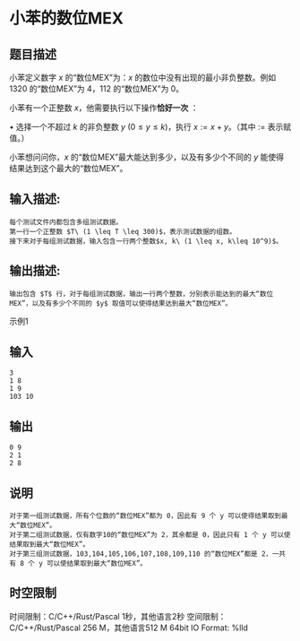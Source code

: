 # 小苯的数位MEX

## 题目描述

小苯定义数字 $x$ 的“数位MEX”为：$x$ 的数位中没有出现的最小非负整数。例如 $1320$ 的“数位MEX”为 $4$，$112$ 的“数位MEX”为 $0$。 

  


小苯有一个正整数 $x$，他需要执行以下操作**恰好一次** ：  
  
$\bullet$ 选择一个不超过 $k$ 的非负整数 $y\ (0 \leq y \leq k)$，执行 $x:=x+y$。（其中 $:=$ 表示赋值。）  
  
小苯想问问你，$x$ 的“数位MEX”最大能达到多少，以及有多少个不同的 $y$ 能使得结果达到这个最大的“数位MEX”。 

## 输入描述:
    
    
    每个测试文件内都包含多组测试数据。  
    第一行一个正整数 $T\ (1 \leq T \leq 300)$，表示测试数据的组数。  
    接下来对于每组测试数据，输入包含一行两个整数$x, k\ (1 \leq x, k\leq 10^9)$。

## 输出描述:
    
    
    输出包含 $T$ 行，对于每组测试数据，输出一行两个整数，分别表示能达到的最大“数位MEX”，以及有多少个不同的 $y$ 取值可以使得结果达到最大“数位MEX”。

示例1 

## 输入
    
    
    3
    1 8
    1 9
    103 10

## 输出
    
    
    0 9
    2 1
    2 8

## 说明
    
    
    对于第一组测试数据，所有个位数的“数位MEX”都为 0，因此有 9 个 y 可以使得结果取到最大“数位MEX”。  
    对于第二组测试数据，仅有数字10的“数位MEX”为 2，其余都是 0，因此只有 1 个 y 可以使结果取到最大“数位MEX”。  
    对于第三组测试数据，103,104,105,106,107,108,109,110 的“数位MEX”都是 2，一共有 8 个 y 可以使结果取到最大“数位MEX”。


## 时空限制

时间限制：C/C++/Rust/Pascal 1秒，其他语言2秒
空间限制：C/C++/Rust/Pascal 256 M，其他语言512 M
64bit IO Format: %lld